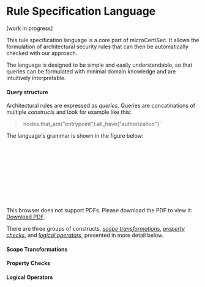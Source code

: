 # Rule Specification Language

[work in progress]

This rule specification language is a core part of microCertiSec. 
It allows the formulation of architectural security rules that can then be automatically checked with our approach.

The language is designed to be simple and easily understandable, so that queries can be formulated with minimal domain knowledge and are intuitively interpretable.

#### Query structure
Architectural rules are expressed as *queries*. 
Queries are concatinations of multiple *constructs* and look for example like this:

> `nodes.that_are("entrypoint").all_have("authorization")``

The language's grammar is shown in the figure below:


<object data="https://github.com/tuhh-softsec/microCertiSec/tree/main/docs/grammar.pdf" type="application/pdf" width="700px" height="700px">
    <embed src="https://github.com/tuhh-softsec/microCertiSec/tree/main/docs/grammar.pdf">
        <p>This browser does not support PDFs. Please download the PDF to view it: <a href="https://github.com/tuhh-softsec/microCertiSec/tree/main/docs/grammar.pdf">Download PDF</a>.</p>
    </embed>
</object>



There are three groups of constructs, [*scope transformations*](#scope-transformations), [*property checks*](#property-checks), and [*logical operators*](logical-operators), presented in more detail below.


#### Scope Transformations



#### Property Checks



#### Logical Operators